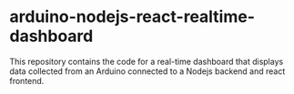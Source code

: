 # arduino-nodejs-react-realtime-dashboard
This repository contains the code for a real-time dashboard that displays data collected from an Arduino connected to a Nodejs backend and react frontend. 
